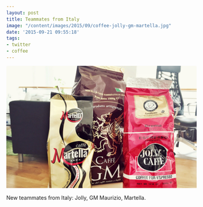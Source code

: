 ```yaml
---
layout: post
title: Teammates from Italy
image: "/content/images/2015/09/coffee-jolly-gm-martella.jpg"
date: '2015-09-21 09:55:18'
tags:
- twitter
- coffee
---
```


![Lots of coffee](/content/images/2015/09/coffee-jolly-gm-martella.jpg)

New teammates from Italy: Jolly, GM Maurizio, Martella.